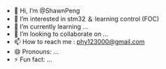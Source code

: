 - 👋 Hi, I’m @ShawnPeng
- 👀 I’m interested in stm32 ＆ learning  control (FOC)
- 🌱 I’m currently learning ...
- 💞️ I’m looking to collaborate on ...
- 📫 How to reach me : phy123000@gmail.com
- 😄 Pronouns: ...
- ⚡ Fun fact: ...

<!---
ShawnPengHY/ShawnPengHY is a ✨ special ✨ repository because its `README.md` (this file) appears on your GitHub profile.
You can click the Preview link to take a look at your changes.
--->
